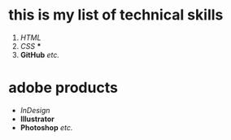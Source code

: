 # this is my list of technical skills
1. _HTML_
2. *CSS* __*__
3. **GitHub** _etc._

# adobe products
- _InDesign_
- **Illustrator**
- __Photoshop__ *etc.*
